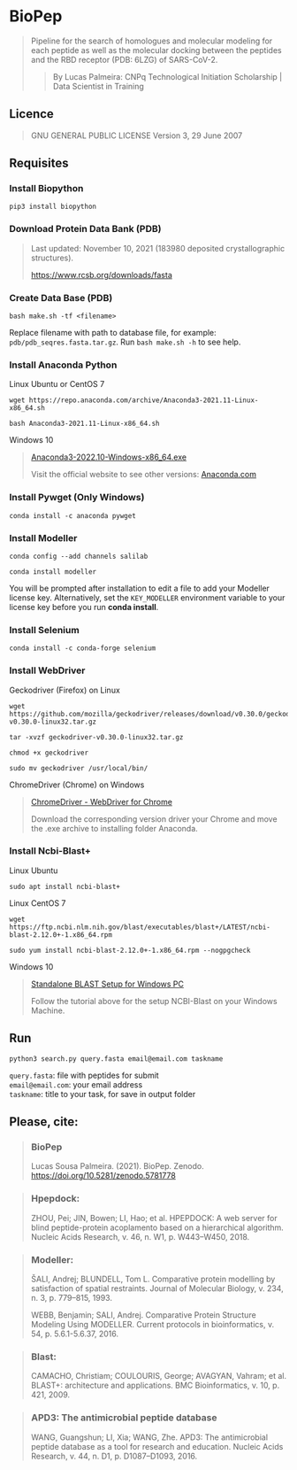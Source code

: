 # BioPep

> Pipeline for the search of homologues and molecular modeling for each peptide as well as the molecular docking between the peptides and the RBD receptor (PDB: 6LZG) of SARS-CoV-2.
>> By Lucas Palmeira: CNPq Technological Initiation Scholarship | Data Scientist in Training

## Licence
> GNU GENERAL PUBLIC LICENSE Version 3, 29 June 2007

## Requisites

### Install Biopython
```
pip3 install biopython
```

### Download Protein Data Bank (PDB)
> Last updated: November 10, 2021 (183980 deposited crystallographic structures).
> 
> https://www.rcsb.org/downloads/fasta

### Create Data Base (PDB)
```
bash make.sh -tf <filename>
```
Replace filename with path to database file, for example: `pdb/pdb_seqres.fasta.tar.gz`. Run `bash make.sh -h` to see help.

### Install Anaconda Python

Linux Ubuntu or CentOS 7
```
wget https://repo.anaconda.com/archive/Anaconda3-2021.11-Linux-x86_64.sh
```
```
bash Anaconda3-2021.11-Linux-x86_64.sh
```

Windows 10
> [Anaconda3-2022.10-Windows-x86_64.exe](https://repo.anaconda.com/archive/Anaconda3-2022.10-Windows-x86_64.exe)
> 
> Visit the official website to see other versions: [Anaconda.com](https://www.anaconda.com/products/distribution#Downloads)

### Install Pywget (Only Windows)
```
conda install -c anaconda pywget
```

### Install Modeller
```
conda config --add channels salilab
```
```
conda install modeller
```
You will be prompted after installation to edit a file to add your Modeller license key.
Alternatively, set the `KEY_MODELLER` environment variable to your license key before you run **conda install**.

### Install Selenium
```
conda install -c conda-forge selenium
```

### Install WebDriver

Geckodriver (Firefox) on Linux
```
wget https://github.com/mozilla/geckodriver/releases/download/v0.30.0/geckodriver-v0.30.0-linux32.tar.gz
```
```
tar -xvzf geckodriver-v0.30.0-linux32.tar.gz
```
```
chmod +x geckodriver
```
```
sudo mv geckodriver /usr/local/bin/
```

ChromeDriver (Chrome) on Windows
> [ChromeDriver - WebDriver for Chrome](https://chromedriver.chromium.org/downloads)
> 
> Download the corresponding version driver your Chrome and move the .exe archive to installing folder Anaconda.

### Install Ncbi-Blast+ 

Linux Ubuntu
```
sudo apt install ncbi-blast+
```

Linux CentOS 7
```
wget https://ftp.ncbi.nlm.nih.gov/blast/executables/blast+/LATEST/ncbi-blast-2.12.0+-1.x86_64.rpm
```
```
sudo yum install ncbi-blast-2.12.0+-1.x86_64.rpm --nogpgcheck
```

Windows 10
> [Standalone BLAST Setup for Windows PC](https://www.ncbi.nlm.nih.gov/books/NBK52637/)
> 
> Follow the tutorial above for the setup NCBI-Blast on your Windows Machine.

## Run
```
python3 search.py query.fasta email@email.com taskname
```
`query.fasta`: file with peptides for submit <br>
`email@email.com`: your email address <br>
`taskname`: title to your task, for save in output folder

## Please, cite:
> ### BioPep
> Lucas Sousa Palmeira. (2021). BioPep. Zenodo. https://doi.org/10.5281/zenodo.5781778

> ### Hpepdock:
> ZHOU, Pei; JIN, Bowen; LI, Hao; et al. HPEPDOCK: A web server for blind peptide-protein acoplamento based on a hierarchical algorithm. Nucleic Acids Research, v. 46, n. W1, p. W443–W450, 2018.

> ### Modeller:
> ŠALI, Andrej; BLUNDELL, Tom L. Comparative protein modelling by satisfaction of spatial restraints. Journal of Molecular Biology, v. 234, n. 3, p. 779–815, 1993.
> 
> WEBB, Benjamin; SALI, Andrej. Comparative Protein Structure Modeling Using MODELLER. Current protocols in bioinformatics, v. 54, p. 5.6.1-5.6.37, 2016.

> ### Blast:
> CAMACHO, Christiam; COULOURIS, George; AVAGYAN, Vahram; et al. BLAST+: architecture and applications. BMC Bioinformatics, v. 10, p. 421, 2009.

> ### APD3: The antimicrobial peptide database
> WANG, Guangshun; LI, Xia; WANG, Zhe. APD3: The antimicrobial peptide database as a tool for research and education. Nucleic Acids Research, v. 44, n. D1, p. D1087–D1093, 2016.

